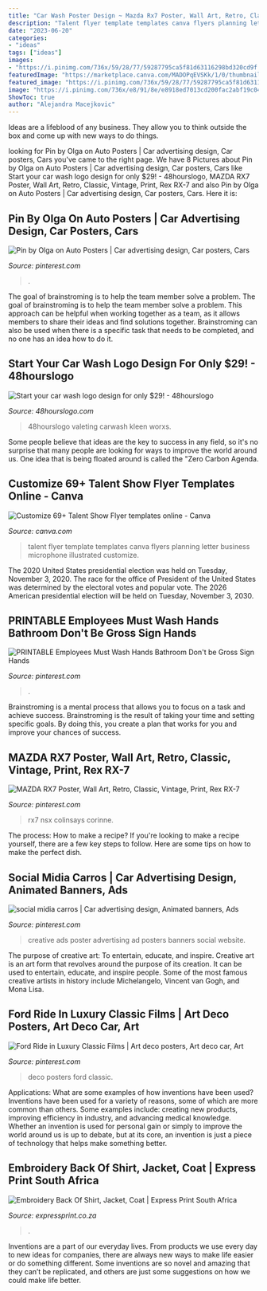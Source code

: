 ```yaml
---
title: "Car Wash Poster Design ~ Mazda Rx7 Poster, Wall Art, Retro, Classic, Vintage, Print, Rex Rx-7"
description: "Talent flyer template templates canva flyers planning letter business microphone illustrated customize"
date: "2023-06-20"
categories:
- "ideas"
tags: ["ideas"]
images:
- "https://i.pinimg.com/736x/59/28/77/59287795ca5f81d63116298bd320cd9f.jpg"
featuredImage: "https://marketplace.canva.com/MADOPqEVSKk/1/0/thumbnail_large-1/canva-red-illustrated-microphone-talent-show-flyer-MADOPqEVSKk.jpg"
featured_image: "https://i.pinimg.com/736x/59/28/77/59287795ca5f81d63116298bd320cd9f.jpg"
image: "https://i.pinimg.com/736x/e8/91/8e/e8918ed7013cd200fac2abf19c042653.jpg"
ShowToc: true
author: "Alejandra Macejkovic"
---
```



Ideas are a lifeblood of any business. They allow you to think outside the box and come up with new ways to do things.

	

		
looking for Pin by Olga on Auto Posters | Car advertising design, Car posters, Cars you've came to the right page. We have 8 Pictures about Pin by Olga on Auto Posters | Car advertising design, Car posters, Cars like Start your car wash logo design for only $29! - 48hourslogo, MAZDA RX7 Poster, Wall Art, Retro, Classic, Vintage, Print, Rex RX-7 and also Pin by Olga on Auto Posters | Car advertising design, Car posters, Cars. Here it is:
		
    
## Pin By Olga On Auto Posters | Car Advertising Design, Car Posters, Cars

<img loading=lazy src="https://i.pinimg.com/736x/7d/ef/b5/7defb5bf9b0b4ac5d50382707d637d63.jpg" onerror="this.onerror=null;this.src='https://tse1.mm.bing.net/th?id=OIP.jnOl7B23LgepJ9I3H-kdDgHaK5&amp;pid=15.1';" alt="Pin by Olga on Auto Posters | Car advertising design, Car posters, Cars">

_Source: pinterest.com_

>. 

	

The goal of brainstroming is to help the team member solve a problem.
The goal of brainstroming is to help the team member solve a problem. This approach can be helpful when working together as a team, as it allows members to share their ideas and find solutions together. Brainstroming can also be used when there is a specific task that needs to be completed, and no one has an idea how to do it.

    
## Start Your Car Wash Logo Design For Only $29! - 48hourslogo

<img loading=lazy src="https://www.48hourslogo.com/48hourslogo_data/2020/05/28/96498_1590677385.png" onerror="this.onerror=null;this.src='https://tse1.mm.bing.net/th?id=OIP.xzeL5CxzQ62xU6Zl0grW2wAAAA&amp;pid=15.1';" alt="Start your car wash logo design for only $29! - 48hourslogo">

_Source: 48hourslogo.com_

>48hourslogo valeting carwash kleen worxs. 

	

Some people believe that ideas are the key to success in any field, so it's no surprise that many people are looking for ways to improve the world around us. One idea that is being floated around is called the "Zero Carbon Agenda.

    
## Customize 69+ Talent Show Flyer Templates Online - Canva

<img loading=lazy src="https://marketplace.canva.com/MADOPqEVSKk/1/0/thumbnail_large-1/canva-red-illustrated-microphone-talent-show-flyer-MADOPqEVSKk.jpg" onerror="this.onerror=null;this.src='https://tse1.mm.bing.net/th?id=OIP.d8IS4hB4jcQUcJamLydXIQAAAA&amp;pid=15.1';" alt="Customize 69+ Talent Show Flyer templates online - Canva">

_Source: canva.com_

>talent flyer template templates canva flyers planning letter business microphone illustrated customize. 

	

The 2020 United States presidential election was held on Tuesday, November 3, 2020. The race for the office of President of the United States was determined by the electoral votes and popular vote. The 2026 American presidential election will be held on Tuesday, November 3, 2030.

    
## PRINTABLE Employees Must Wash Hands Bathroom Don&#039;t Be Gross Sign Hands

<img loading=lazy src="https://i.pinimg.com/736x/59/28/77/59287795ca5f81d63116298bd320cd9f.jpg" onerror="this.onerror=null;this.src='https://tse4.mm.bing.net/th?id=OIP.zhii1gdeorUgHddwuOs26QHaMw&amp;pid=15.1';" alt="PRINTABLE Employees Must Wash Hands Bathroom Don&#039;t be Gross Sign Hands">

_Source: pinterest.com_

>. 

	

Brainstroming is a mental process that allows you to focus on a task and achieve success. Brainstroming is the result of taking your time and setting specific goals. By doing this, you create a plan that works for you and improve your chances of success.

    
## MAZDA RX7 Poster, Wall Art, Retro, Classic, Vintage, Print, Rex RX-7

<img loading=lazy src="https://i.pinimg.com/736x/e8/91/8e/e8918ed7013cd200fac2abf19c042653.jpg" onerror="this.onerror=null;this.src='https://tse1.mm.bing.net/th?id=OIP.ovNtg7C5oPZx6zAkdgj8kAHaKd&amp;pid=15.1';" alt="MAZDA RX7 Poster, Wall Art, Retro, Classic, Vintage, Print, Rex RX-7">

_Source: pinterest.com_

>rx7 nsx colinsays corinne. 

	

The process: How to make a recipe?
If you're looking to make a recipe yourself, there are a few key steps to follow. Here are some tips on how to make the perfect dish.

    
## Social Midia Carros | Car Advertising Design, Animated Banners, Ads

<img loading=lazy src="https://i.pinimg.com/736x/45/17/2f/45172f7f40f1a0f7382960336cf12332.jpg" onerror="this.onerror=null;this.src='https://tse4.mm.bing.net/th?id=OIP.wAPMFt5dtcyqzLbYFaxgVwHaJ_&amp;pid=15.1';" alt="social midia carros | Car advertising design, Animated banners, Ads">

_Source: pinterest.com_

>creative ads poster advertising ad posters banners social website. 

	

The purpose of creative art: To entertain, educate, and inspire.
Creative art is an art form that revolves around the purpose of its creation. It can be used to entertain, educate, and inspire people. Some of the most famous creative artists in history include Michelangelo, Vincent van Gogh, and Mona Lisa.

    
## Ford Ride In Luxury Classic Films | Art Deco Posters, Art Deco Car, Art

<img loading=lazy src="https://i.pinimg.com/736x/0c/1d/35/0c1d3523bef82e4e6d3e67b0388d2531--car-posters-art-deco-posters.jpg" onerror="this.onerror=null;this.src='https://tse4.mm.bing.net/th?id=OIP.yPjeqz9sxT-AO1QpAUCLtAC4FS&amp;pid=15.1';" alt="Ford Ride in Luxury Classic Films | Art deco posters, Art deco car, Art">

_Source: pinterest.com_

>deco posters ford classic. 

	

Applications: What are some examples of how inventions have been used?
Inventions have been used for a variety of reasons, some of which are more common than others. Some examples include: creating new products, improving efficiency in industry, and advancing medical knowledge. Whether an invention is used for personal gain or simply to improve the world around us is up to debate, but at its core, an invention is just a piece of technology that helps make something better.

    
## Embroidery Back Of Shirt, Jacket, Coat | Express Print South Africa

<img loading=lazy src="https://expressprint.co.za/wp-content/uploads/2020/01/express-print-87-262x300.jpg" onerror="this.onerror=null;this.src='https://tse2.mm.bing.net/th?id=OIP._jtixuVBDfmDCpst3VCcxQAAAA&amp;pid=15.1';" alt="Embroidery Back Of Shirt, Jacket, Coat | Express Print South Africa">

_Source: expressprint.co.za_

>. 

	

Inventions are a part of our everyday lives. From products we use every day to new ideas for companies, there are always new ways to make life easier or do something different. Some inventions are so novel and amazing that they can’t be replicated, and others are just some suggestions on how we could make life better.

